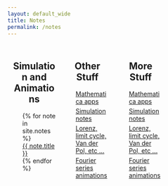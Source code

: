 ```yaml
---
layout: default_wide
title: Notes
permalink: /notes
---
```


<style>
* {
  box-sizing: border-box;
}


/* html{
    font-size: 100.0%;    
}  */

/* body{
      margin:  0 auto; 
      padding: 1em;
      color: #444; 
      font-family: Tahoma, Verdana,   Segoe, sans-serif;
      font-style: normal; 
      font-size: 1em;              
      max-width: 1200px; 
      background: #FFFFFF;
} */


/* Create three equal columns that floats next to each other */
.column {
  margin:  0 auto; 
  float: left;
  max-width: 30%;
  padding: 10px;  
  margin:  0 auto;   
}

/* Clear floats after the columns */
.row:after {
  content: "";
  display: table;
  clear: both;
}

h2 {text-align:center;}

li:not(:last-child) { 
   margin-bottom: 5px;  
}

/* div.box {border:1px solid #D3D3D3; margin:  10px auto;} */
div.box {margin:  10px auto;}

</style>

<DIV style="margin:0 auto; max-width: 1096px; ">
    <div class="row">
        <div class="column">    
            <DIV class="box">
                <h2>Simulation and Animations</h2>
                    <ul style="list-style-type:none;">
                        {% for note in site.notes %}
                            <li><a href="{{ note.url }}"> {{ note.title }}</a></li>
                            <!-- <p>{{ note.content | markdownify }}</p> -->
                        {% endfor %}
                    </ul>
            </DIV>
        </div>
        <div class="column">    
            <DIV class="box">
                <h2>Other Stuff</h2>
                    <ul style="list-style-type:none;">
                    <li><a href="../assets/Resume_MalavPatel.pdf" >Mathematica apps</a> </li>
                    <li><a href="../assets/Resume_MalavPatel.pdf" >Simulation notes</a> </li>
                    <li><a href="../assets/Resume_MalavPatel.pdf">Lorenz, limit cycle, Van der Pol, etc ...</a> </li>
                    <LI><a href="../assets/Resume_MalavPatel.pdf" >Fourier series animations</a></li>
                    </ul>
            </DIV>
        </div>
        <div class="column">    
            <DIV class="box">
                <h2>More Stuff</h2>
                    <ul style="list-style-type:none;">
                    <li><a href="../assets/Resume_MalavPatel.pdf" >Mathematica apps</a> </li>
                    <li><a href="../assets/Resume_MalavPatel.pdf" >Simulation notes</a> </li>
                    <li><a href="../assets/Resume_MalavPatel.pdf">Lorenz, limit cycle, Van der Pol, etc ...</a> </li>
                    <LI><a href="../assets/Resume_MalavPatel.pdf" >Fourier series animations</a></li>
                    </ul>
            </DIV>
        </div>
    </div>
</DIV>